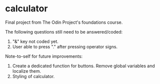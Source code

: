 # calculator
Final project from The Odin Project's foundations course.

The following questions still need to be answered/coded:

1. "&" key not coded yet.
2. User able to press "." after pressing operator signs.

Note-to-self for future improvements: 

1. Create a dedicated function for buttons. Remove global variables and localize them.
2. Styling of calculator.